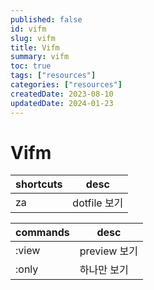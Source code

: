 ```yaml
---
published: false
id: vifm
slug: vifm
title: Vifm
summary: vifm
toc: true
tags: ["resources"]
categories: ["resources"]
createdDate: 2023-08-10
updatedDate: 2024-01-23
---
```


# Vifm

| shortcuts | desc         |
|-----------|--------------|
| za        | dotfile 보기 |

| commands | desc         |
|----------|--------------|
| :view    | preview 보기 |
| :only    | 하나만 보기  |

